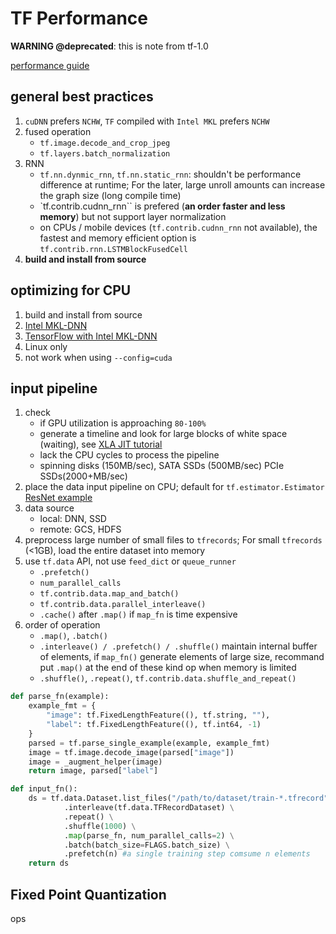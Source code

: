 # TF Performance

**WARNING @deprecated**: this is note from tf-1.0

[performance guide](https://www.tensorflow.org/performance/performance_guide)

## general best practices

1. `cuDNN` prefers `NCHW`, `TF` compiled with `Intel MKL` prefers `NCHW`
2. fused operation
   * `tf.image.decode_and_crop_jpeg`
   * `tf.layers.batch_normalization`
3. RNN
   * `tf.nn.dynmic_rnn`, `tf.nn.static_rnn`: shouldn't be performance difference at runtime; For the later, large unroll amounts can increase the graph size (long compile time)
   * `tf.contrib.cudnn_rnn`` is prefered (**an order faster and less memory**) but not support layer normalization
   * on CPUs / mobile devices (`tf.contrib.cudnn_rnn` not available), the fastest and memory efficient option is `tf.contrib.rnn.LSTMBlockFusedCell`
4. **build and install from source**

## optimizing for CPU

1. build and install from source
2. [Intel MKL-DNN](https://www.tensorflow.org/performance/performance_guide#tensorflow_with_intel_mkl_dnn)
3. [TensorFlow with Intel MKL-DNN](https://software.intel.com/en-us/articles/tensorflow-optimizations-on-modern-intel-architecture)
4. Linux only
5. not work when using `--config=cuda`

## input pipeline

1. check
   * if GPU utilization is approaching `80-100%`
   * generate a timeline and look for large blocks of white space (waiting), see [XLA JIT tutorial](https://www.tensorflow.org/performance/xla/jit)
   * lack the CPU cycles to process the pipeline
   * spinning disks (150MB/sec), SATA SSDs (500MB/sec) PCIe SSDs(2000+MB/sec)
2. place the data input pipeline on CPU; default for `tf.estimator.Estimator` [ResNet example](https://github.com/tensorflow/models/tree/master/tutorials/image/cifar10_estimator/cifar10_main.py)
3. data source
   * local: DNN, SSD
   * remote: GCS, HDFS
4. preprocess large number of small files to `tfrecords`; For small `tfrecords` (<1GB), load the entire dataset into memory
5. use `tf.data` API, not use `feed_dict` or `queue_runner`
   * `.prefetch()`
   * `num_parallel_calls`
   * `tf.contrib.data.map_and_batch()`
   * `tf.contrib.data.parallel_interleave()`
   * `.cache()` after `.map()` if `map_fn` is time expensive
6. order of operation
   * `.map()`, `.batch()`
   * `.interleave() / .prefetch() / .shuffle()` maintain internal buffer of elements, if `map_fn()` generate elements of large size, recommand put `.map()` at the end of these kind op when memory is limited
   * `.shuffle()`, `.repeat()`, `tf.contrib.data.shuffle_and_repeat()`

```Python
def parse_fn(example):
    example_fmt = {
        "image": tf.FixedLengthFeature((), tf.string, ""),
        "label": tf.FixedLengthFeature((), tf.int64, -1)
    }
    parsed = tf.parse_single_example(example, example_fmt)
    image = tf.image.decode_image(parsed["image"])
    image = _augment_helper(image)
    return image, parsed["label"]

def input_fn():
    ds = tf.data.Dataset.list_files("/path/to/dataset/train-*.tfrecord") \
            .interleave(tf.data.TFRecordDataset) \
            .repeat() \
            .shuffle(1000) \
            .map(parse_fn, num_parallel_calls=2) \
            .batch(batch_size=FLAGS.batch_size) \
            .prefetch(n) #a single training step comsume n elements
    return ds
```

## Fixed Point Quantization

ops
